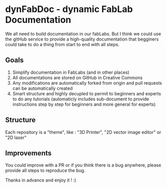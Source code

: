 # dynFabDoc - dynamic FabLab Documentation

We all need to build documentation in our fabLabs. 
But I think we could use the gitHub service to provide a high-quality documentation that begginers could take to do a thing from start to end with all steps.

## Goals

1. Simplify documentation in FabLabs (and in other places)
1. All documentations are stored on GitHub in Creative Commons
1. Any modifications are automatically forked from origin and pull requests can be automatically created
1. Smart structure and highly decupled to permit to beginners and experts to do any tutorials (automaticly includes sub-document to provide instructions step by step for beginners and more general for experts)

## Structure

Each repository is a "theme", like : "3D Printer", "2D vector image editor" or "2D laser"

## Improvements

You could improve with a PR or if you think there is a bug anywhere, please provide all steps to reproduce the bug.

Thanks in advance and enjoy it ! :)
